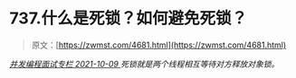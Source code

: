 <!--yml
category: 未分类
date: 0001-01-01 00:00:00
--->

# 737.什么是死锁？如何避免死锁？

> 原文：[https://zwmst.com/4681.html](https://zwmst.com/4681.html)

   [ *并发编程面试专栏* ](https://zwmst.com/%e5%b9%b6%e5%8f%91%e7%bc%96%e7%a8%8b%e9%9d%a2%e8%af%95%e4%b8%93%e6%a0%8f)*[ <time datetime="2021-10-10T01:12:05+08:00"> 2021-10-09 </time> ](https://zwmst.com/4681.html)  死锁就是两个线程相互等待对方释放对象锁。*